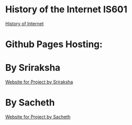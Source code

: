 # History of the Internet IS601
[History of Internet](http://inthistory.eastus.azurecontainer.io/)

# Github Pages Hosting:
# By Sriraksha
[Website for Project by Sriraksha](https://sriraksha-sarathi.github.io/internet-history-601/public_html/OOP.html)
# By Sacheth
[Website for Project by Sacheth](https://sacheth-ranganathasetty-tenugondlu.github.io/IS601-Project2/public_html/index.html)
